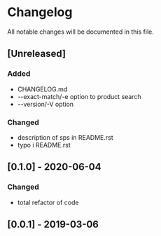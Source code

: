 # Changelog
All notable changes will be documented in this file.

## [Unreleased]
### Added
- CHANGELOG.md
- --exact-match/-e option to product search
- --version/-V option

### Changed
- description of sps in README.rst
- typo i README.rst

## [0.1.0] - 2020-06-04
### Changed
- total refactor of code

## [0.0.1] - 2019-03-06
